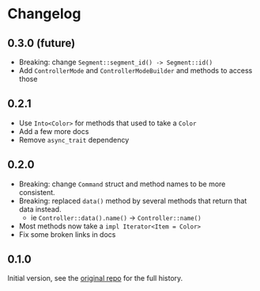 # Changelog

## 0.3.0 (future)

- Breaking: change `Segment::segment_id() -> Segment::id()`
- Add `ControllerMode` and `ControllerModeBuilder` and methods to access those

## 0.2.1

- Use `Into<Color>` for methods that used to take a `Color`
- Add a few more docs
- Remove `async_trait` dependency

## 0.2.0

- Breaking: change `Command` struct and method names to be more consistent.
- Breaking: replaced `data()` method by several methods that return that data instead.
  - ie `Controller::data().name()` -> `Controller::name()`
- Most methods now take a `impl Iterator<Item = Color>`
- Fix some broken links in docs

## 0.1.0

Initial version, see the [original repo](https://github.com/nicoulaj/openrgb-rs) for the full history.
